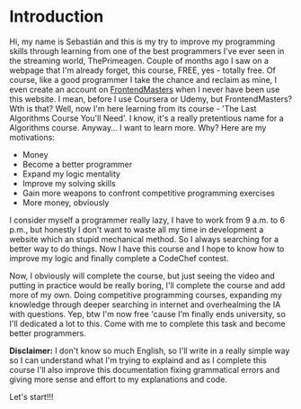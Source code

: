 # Introduction

Hi, my name is Sebastián and this is my try to improve my programming skills through learning from one of the best programmers I've ever seen in the streaming world, ThePrimeagen. Couple of months ago I saw on a webpage that I'm already forget, this course, FREE, yes - totally free. Of course, like a good programmer I take the chance and reclaim as mine, I even create an account on [FrontendMasters](https://frontendmasters.com/) when I never have been use this website. I mean, before I use Coursera or Udemy, but FrontendMasters? Wth is that? Well, now I'm here learning from its course - 'The Last Algorithms Course You'll Need'. I know, it's a really pretentious name for a Algorithms course. Anyway… I want to learn more. Why? Here are my motivations:

- Money
- Become a better programmer
- Expand my logic mentality
- Improve my solving skills
- Gain more weapons to confront competitive programming exercises
- More money, obviously

I consider myself a programmer really lazy, I have to work from 9 a.m. to 6 p.m., but honestly I don't want to waste all my time in development a website which an stupid mechanical method. So I always searching for a better way to do things. Now I have this course and I hope to know how to improve my logic and finally complete a CodeChef contest.

Now, I obviously will complete the course, but just seeing the video and putting in practice would be really boring, I'll complete the course and add more of my own. Doing competitive programming courses, expanding my knowledge through deeper searching in internet and overhealming the IA with questions. Yep, btw I'm now free 'cause I'm finally ends university, so I'll dedicated a lot to this. Come with me to complete this task and become better programmers.

**Disclaimer:** I don't know so much English, so I'll write in a really simple way so I can understand what I'm trying to explaind and as I complete this course I'll also improve this documentation fixing grammatical errors and giving more sense and effort to my explanations and code.

Let's start!!!
